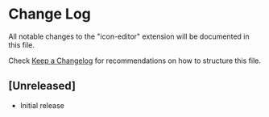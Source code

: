 # Change Log

All notable changes to the "icon-editor" extension will be documented in this file.

Check [Keep a Changelog](http://keepachangelog.com/) for recommendations on how to structure this file.

## [Unreleased]

- Initial release